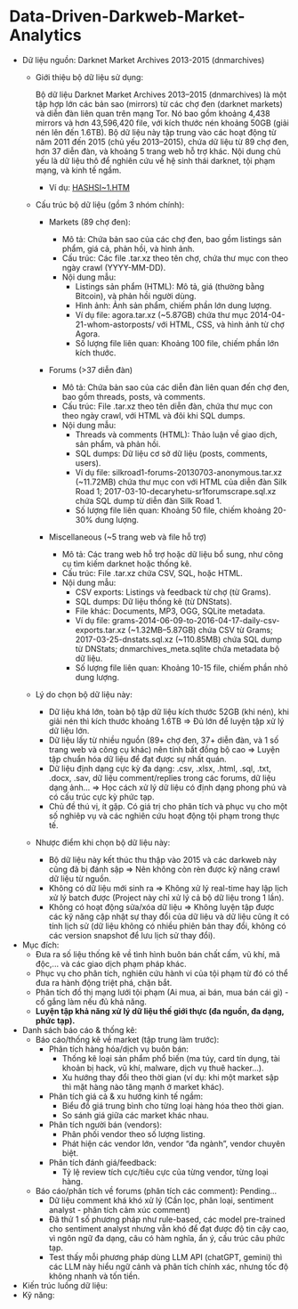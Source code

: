 # Data-Driven-Darkweb-Market-Analytics
- Dữ liệu nguồn: Darknet Market Archives 2013-2015 (dnmarchives)
  + Giới thiệu bộ dữ liệu sử dụng:

    Bộ dữ liệu Darknet Market Archives 2013–2015 (dnmarchives) là một tập hợp lớn các bản sao (mirrors) từ các chợ đen (darknet markets) và diễn đàn liên quan trên mạng Tor. Nó bao gồm khoảng 4,438 mirrors và hơn 43,596,420 file, với kích thước nén khoảng 50GB (giải nén lên đến 1.6TB). Bộ dữ liệu này tập trung vào các hoạt động từ năm 2011 đến 2015 (chủ yếu 2013–2015), chứa dữ liệu từ 89 chợ đen, hơn 37 diễn đàn, và khoảng 5 trang web hỗ trợ khác. Nội dung chủ yếu là dữ liệu thô để nghiên cứu về hệ sinh thái darknet, tội phạm mạng, và kinh tế ngầm.

    + Ví dụ: [HASHSI~1.HTM](https://github.com/user-attachments/files/22004752/HASHSI.1.HTM)

  + Cấu trúc bộ dữ liệu (gồm 3 nhóm chính):
    + Markets (89 chợ đen):
      + Mô tả: Chứa bản sao của các chợ đen, bao gồm listings sản phẩm, giá cả, phản hồi, và hình ảnh.
      + Cấu trúc: Các file .tar.xz theo tên chợ, chứa thư mục con theo ngày crawl (YYYY-MM-DD).
      + Nội dung mẫu:
        + Listings sản phẩm (HTML): Mô tả, giá (thường bằng Bitcoin), và phản hồi người dùng.
        + Hình ảnh: Ảnh sản phẩm, chiếm phần lớn dung lượng.
        + Ví dụ file: agora.tar.xz (~5.87GB) chứa thư mục 2014-04-21-whom-astorposts/ với HTML, CSS, và hình ảnh từ chợ Agora.
        + Số lượng file liên quan: Khoảng 100 file, chiếm phần lớn kích thước.
    
    + Forums (>37 diễn đàn)
      + Mô tả: Chứa bản sao của các diễn đàn liên quan đến chợ đen, bao gồm threads, posts, và comments.
      + Cấu trúc: File .tar.xz theo tên diễn đàn, chứa thư mục con theo ngày crawl, với HTML và đôi khi SQL dumps.
      + Nội dung mẫu:
        + Threads và comments (HTML): Thảo luận về giao dịch, sản phẩm, và phản hồi.
        + SQL dumps: Dữ liệu cơ sở dữ liệu (posts, comments, users).
        + Ví dụ file: silkroad1-forums-20130703-anonymous.tar.xz (~11.72MB) chứa thư mục con với HTML của diễn đàn Silk Road 1; 2017-03-10-decaryhetu-sr1forumscrape.sql.xz chứa SQL dump từ diễn đàn Silk Road 1.
        + Số lượng file liên quan: Khoảng 50 file, chiếm khoảng 20-30% dung lượng.
    
    + Miscellaneous (~5 trang web và file hỗ trợ)
      + Mô tả: Các trang web hỗ trợ hoặc dữ liệu bổ sung, như công cụ tìm kiếm darknet hoặc thống kê.
      + Cấu trúc: File .tar.xz chứa CSV, SQL, hoặc HTML.
      + Nội dung mẫu:
        + CSV exports: Listings và feedback từ chợ (từ Grams).
        + SQL dumps: Dữ liệu thống kê (từ DNStats).
        + File khác: Documents, MP3, OGG, SQLite metadata.
        + Ví dụ file: grams-2014-06-09-to-2016-04-17-daily-csv-exports.tar.xz (~1.32MB–5.87GB) chứa CSV từ Grams; 2017-03-25-dnstats.sql.xz (~110.85MB) chứa SQL dump từ DNStats; dnmarchives_meta.sqlite chứa metadata bộ dữ liệu.
        + Số lượng file liên quan: Khoảng 10-15 file, chiếm phần nhỏ dung lượng.

  + Lý do chọn bộ dữ liệu này:
      + Dữ liệu khá lớn, toàn bộ tập dữ liệu kích thước 52GB (khi nén), khi giải nén thì kích thước khoảng 1.6TB => Đủ lớn để luyện tập xử lý dữ liệu lớn.
      + Dữ liệu lấy từ nhiều nguồn (89+ chợ đen, 37+ diễn đàn, và 1 số trang web và công cụ khác) nên tính bất đồng bộ cao => Luyện tập chuẩn hóa dữ liệu để đạt được sự nhất quán.
      + Dữ liệu định dạng cực kỳ đa dạng: .csv, .xlsx, .html, .sql, .txt, .docx, .sav, dữ liệu comment/replies trong các forums, dữ liệu dạng ảnh... => Học cách xử lý dữ liệu có định dạng phong phú và có cấu trúc cực kỳ phức tạp.
      + Chủ đề thú vị, ít gặp. Có giá trị cho phân tích và phục vụ cho một số nghiêp vụ và các nghiên cứu hoạt động tội phạm trong thực tế.
  + Nhược điểm khi chọn bộ dữ liệu này:
      + Bộ dữ liệu này kết thúc thu thập vào 2015 và các darkweb này cũng đã bị đánh sập => Nên không còn rèn được kỹ năng crawl dữ liệu từ nguồn.
      + Không có dữ liệu mới sinh ra => Không xử lý real-time hay lập lịch xử lý batch được (Project này chỉ xử lý cả bộ dữ liệu trong 1 lần).
      + Không có hoạt động sửa/xóa dữ liệu => Không luyện tập được các kỹ năng cập nhật sự thay đổi của dữ liệu và dữ liệu cũng ít có tính lịch sử (dữ liệu không có nhiều phiên bản thay đổi, không có các version snapshot để lưu lịch sử thay đổi).
- Mục đích:
    + Đưa ra số liệu thống kê về tình hình buôn bán chất cấm, vũ khí, mã độc,... và các giao dịch phạm pháp khác.
    + Phục vụ cho phân tích, nghiên cứu hành vi của tội phạm từ đó có thể đưa ra hành động triệt phá, chặn bắt.
    + Phân tích đồ thị mạng lưới tội phạm (Ai mua, ai bán, mua bán cái gì) - cố gắng làm nếu đủ khả năng.
    + **Luyện tập khả năng xử lý dữ liệu thế giới thực (đa nguồn, đa dạng, phức tạp).**
- Danh sách báo cáo & thống kê:
    + Báo cáo/thống kê về market (tập trung làm trước):
      + Phân tích hàng hóa/dịch vụ buôn bán: 
        + Thống kê loại sản phẩm phổ biến (ma túy, card tín dụng, tài khoản bị hack, vũ khí, malware, dịch vụ thuê hacker…).
        + Xu hướng thay đổi theo thời gian (ví dụ: khi một market sập thì mặt hàng nào tăng mạnh ở market khác).
      + Phân tích giá cả & xu hướng kinh tế ngầm:
        + Biểu đồ giá trung bình cho từng loại hàng hóa theo thời gian.
        + So sánh giá giữa các market khác nhau.
      + Phân tích người bán (vendors):
        + Phân phối vendor theo số lượng listing.
        + Phát hiện các vendor lớn, vendor “đa ngành”, vendor chuyên biệt.
      + Phân tích đánh giá/feedback:
        + Tỷ lệ review tích cực/tiêu cực của từng vendor, từng loại hàng.
     + Báo cáo/phân tích về forums (phân tích các comment): Pending...
        + Dữ liệu comment khá khó xử lý (Cần lọc, phân loại, sentiment analyst - phân tích cảm xúc comment)
        + Đã thử 1 số phương pháp như rule-based, các model pre-trained cho sentiment analyst nhưng vẫn khó để đạt được độ tin cậy cao, vì ngôn ngữ đa dạng, câu có hàm nghĩa, ẩn ý, cấu trúc câu phức tạp.
        + Test thấy mỗi phương pháp dùng LLM API (chatGPT, gemini) thì các LLM này hiểu ngữ cảnh và phân tích chính xác, nhưng tốc độ không nhanh và tốn tiền.
- Kiến trúc luồng dữ liệu:
- Kỹ năng:
